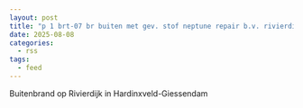 ```yaml
---
layout: post
title: "p 1 brt-07 br buiten met gev. stof neptune repair b.v. rivierdijk hardinxveld-giessendam 187631"
date: 2025-08-08
categories: 
  - rss
tags: 
  - feed
---
```


Buitenbrand op Rivierdijk in Hardinxveld-Giessendam
